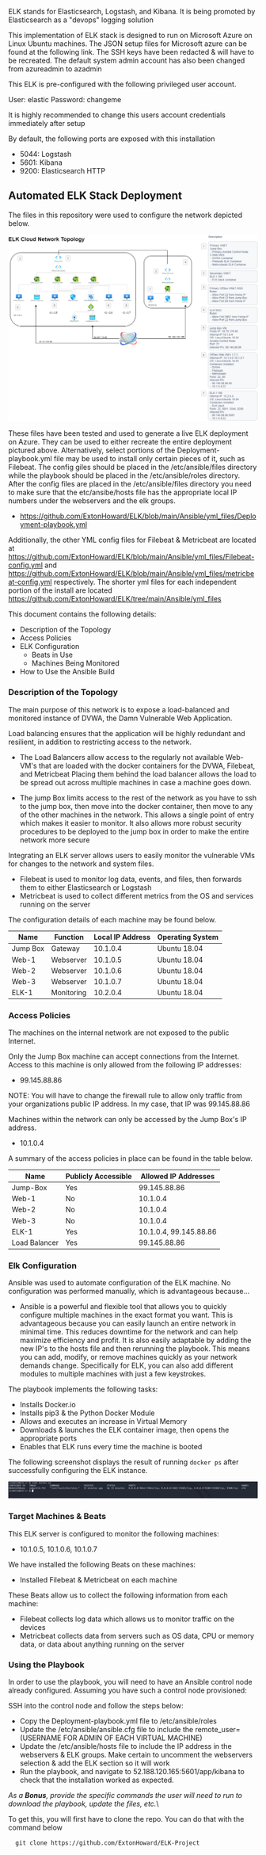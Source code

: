 

ELK stands for Elasticsearch, Logstash, and Kibana. It is being promoted by Elasticsearch as a "devops" logging solution

This implementation of ELK stack is designed to run on Microsoft Azure on Linux Ubuntu machines. The JSON setup files for Microsoft azure can be found at the following link. The SSH keys have been redacted & will have to be recreated. The default system admin account has also been changed from azureadmin to azadmin



This ELK is pre-configured with the following privileged user account.

  User: elastic
  Password: changeme

It is highly recommended to change this users account credentials immediately after setup

By default, the following ports are exposed with this installation
- 5044: Logstash
- 5601: Kibana
- 9200: Elasticsearch HTTP

## Automated ELK Stack Deployment

The files in this repository were used to configure the network depicted below.

![alt text](https://github.com/ExtonHoward/ELK/blob/main/Ansible/Resources/Network-Topology.png "Network Diagram")

These files have been tested and used to generate a live ELK deployment on Azure. They can be used to either recreate the entire deployment pictured above. Alternatively, select portions of the Deployment-playbook.yml file may be used to install only certain pieces of it, such as Filebeat. The config giles should be placed in the /etc/ansible/files directory while the playbook should be placed in the /etc/ansible/roles directory. After the config files are placed in the /etc/ansible/files directory you need to make sure that the etc/ansibe/hosts file has the appropriate local IP numbers under the webservers and the elk groups.

  - https://github.com/ExtonHoward/ELK/blob/main/Ansible/yml_files/Deployment-playbook.yml

Additionally, the other YML config files for Filebeat & Metricbeat are located at https://github.com/ExtonHoward/ELK/blob/main/Ansible/yml_files/Filebeat-config.yml and https://github.com/ExtonHoward/ELK/blob/main/Ansible/yml_files/metricbeat-config.yml respectively. The shorter yml files for each independent portion of the install are located https://github.com/ExtonHoward/ELK/tree/main/Ansible/yml_files

This document contains the following details:
- Description of the Topology
- Access Policies
- ELK Configuration
  - Beats in Use
  - Machines Being Monitored
- How to Use the Ansible Build


### Description of the Topology

The main purpose of this network is to expose a load-balanced and monitored instance of DVWA, the Damn Vulnerable Web Application.

Load balancing ensures that the application will be highly redundant and resilient, in addition to restricting access to the network.
- The Load Balancers allow access to the regularly not available Web-VM's that are loaded with the docker containers for the DVWA, Filebeat, and Metricbeat
  Placing them behind the load balancer allows the load to be spread out across multiple machines in case a machine goes down. 

- The jump Box limits access to the rest of the network as you have to ssh to the jump box, then move into the docker container, then move to any of the other
  machines in the network. This allows a single point of entry which makes it easier to monitor. It also allows more robust security procedures to be deployed
  to the jump box in order to make the entire network more secure

Integrating an ELK server allows users to easily monitor the vulnerable VMs for changes to the network and system files.
- Filebeat is used to monitor log data, events, and files, then forwards them to either Elasticsearch or Logstash 
- Metricbeat is used to collect different metrics from the OS and services running on the server

The configuration details of each machine may be found below.

| Name     | Function   | Local IP Address | Operating System |
|----------|------------|------------------|------------------|
| Jump Box | Gateway    | 10.1.0.4         | Ubuntu 18.04     |
| Web-1    | Webserver  | 10.1.0.5         | Ubuntu 18.04     |
| Web-2    | Webserver  | 10.1.0.6         | Ubuntu 18.04     |
| Web-3    | Webserver  | 10.1.0.7         | Ubuntu 18.04     |
| ELK-1    | Monitoring | 10.2.0.4         | Ubuntu 18.04     |

### Access Policies

The machines on the internal network are not exposed to the public Internet. 

Only the Jump Box machine can accept connections from the Internet. Access to this machine is only allowed from the following IP addresses:
- 99.145.88.86

NOTE: You will have to change the firewall rule to allow only traffic from your organizations public IP address. In my case, that IP was 99.145.88.86

Machines within the network can only be accessed by the Jump Box's IP address.
- 10.1.0.4

A summary of the access policies in place can be found in the table below.

| Name          | Publicly Accessible | Allowed IP Addresses   |
|---------------|---------------------|------------------------|
| Jump-Box      | Yes                 | 99.145.88.86           |
| Web-1         | No                  | 10.1.0.4               |
| Web-2         | No                  | 10.1.0.4               |
| Web-3         | No                  | 10.1.0.4               |
| ELK-1         | Yes                 | 10.1.0.4, 99.145.88.86 |
| Load Balancer | Yes                 | 99.145.88.86           |

### Elk Configuration

Ansible was used to automate configuration of the ELK machine. No configuration was performed manually, which is advantageous because...
- Ansible is a powerful and flexible tool that allows you to quickly configure multiple machines in the exact format you want. This is advantageous
  because you can easily launch an entire network in minimal time. This reduces downtime for the network and can help maximize efficiency and profit.
  It is also easily adaptable by adding the new IP's to the hosts file and then rerunning the playbook. This means you can add, modify, or remove machines
  quickly as your network demands change. Specifically for ELK, you can also add different modules to multiple machines with just a few keystrokes.

The playbook implements the following tasks:
- Installs Docker.io
- Installs pip3 & the Python Docker Module
- Allows and executes an increase in Virtual Memory
- Downloads & launches the ELK container image, then opens the appropriate ports
- Enables that ELK runs every time the machine is booted

The following screenshot displays the result of running `docker ps` after successfully configuring the ELK instance.

![alt test](https://github.com/ExtonHoward/ELK/blob/main/Ansible/Resources/Success.JPG "Success")

### Target Machines & Beats
This ELK server is configured to monitor the following machines:
- 10.1.0.5, 10.1.0.6, 10.1.0.7

We have installed the following Beats on these machines:
- Installed Filebeat & Metricbeat on each machine

These Beats allow us to collect the following information from each machine:
- Filebeat collects log data which allows us to monitor traffic on the devices
- Metricbeat collects data from servers such as OS data, CPU or memory data, or data about anything running on the server

### Using the Playbook
In order to use the playbook, you will need to have an Ansible control node already configured. Assuming you have such a control node provisioned: 

SSH into the control node and follow the steps below:
- Copy the Deployment-playbook.yml file to /etc/ansible/roles
- Update the /etc/ansible/ansible.cfg file to include the remote_user=(USERNAME FOR ADMIN OF EACH VIRTUAL MACHINE)
- Update the /etc/ansible/hosts file to include the IP address in the webservers & ELK groups. Make certain to uncomment the webservers selection & add the
  ELK section so it will work
- Run the playbook, and navigate to 52.188.120.165:5601/app/kibana to check that the installation worked as expected.

_As a **Bonus**, provide the specific commands the user will need to run to download the playbook, update the files, etc._\

To get this, you will first have to clone the repo. You can do that with the command below

    
      git clone https://github.com/ExtonHoward/ELK-Project
    
    
